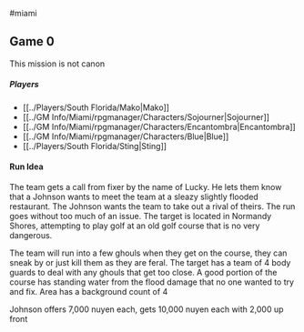 #miami 
## Game 0
This mission is not canon
##### Players
- [[../Players/South Florida/Mako|Mako]]
- [[../GM Info/Miami/rpgmanager/Characters/Sojourner|Sojourner]]
- [[../GM Info/Miami/rpgmanager/Characters/Encantombra|Encantombra]]
- [[../GM Info/Miami/rpgmanager/Characters/Blue|Blue]]
- [[../Players/South Florida/Sting|Sting]]

#### Run Idea
The team gets a call from fixer by the name of Lucky. He lets them know that a Johnson wants to meet the team at a sleazy slightly flooded restaurant. The Johnson wants the team to take out a rival of theirs. The run goes without too much of an issue. The target is located in Normandy Shores, attempting to play golf at an old golf course that is no very dangerous. 

The team will run into a few ghouls when they get on the course, they can sneak by or just kill them as they are feral. The target has a team of 4 body guards to deal with any ghouls that get too close. A good portion of the course has standing water from the flood damage that no one wanted to try and fix. Area has a background count of 4

Johnson offers 7,000 nuyen each,
gets 10,000 nuyen each with 2,000 up front